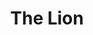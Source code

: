 ---
pid: PT315
title: The Lion
location_transcription: Penn Treaty
zipcode: 
outside_phl: 
neighborhood: 
age: '5'
age_range: "<6"
instagram: 
image_file_name: PT_315.jpg
proposal_transcription: |-
  From: Morena
  to: Katy Perry
  the Lion
topic: Animals
topic_summary: '0'
type: Other No Form
keywords_other: 
credit: 
image_labels: 
twitter: 
facebook: 
permalink: "/monuments/pt315/"
layout: item-page
---
